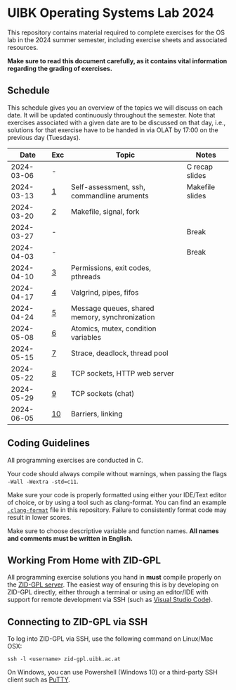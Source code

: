 # UIBK Operating Systems Lab 2024

This repository contains material required to complete exercises for the OS lab in the 2024 summer semester, including exercise sheets and associated resources.

**Make sure to read this document carefully, as it contains vital information regarding the grading of exercises.**

## Schedule

This schedule gives you an overview of the topics we will discuss on each date. It will be updated continuously throughout the semester.
Note that exercises associated with a given date are to be discussed on that day, i.e., solutions for that exercise have to be handed in via OLAT by 17:00 on the previous day (Tuesdays).

| Date       | Exc              | Topic                                                 | Notes               |
| ---------- | ---------------- | -------------------------------------                 | ------------------- |
| 2024-03-06 | -                |                                                       | C recap slides      |
| 2024-03-13 | [1](exercise01/) | Self-assessment, ssh, commandline aruments            | Makefile slides     |
| 2024-03-20 | [2](exercise02/) | Makefile, signal, fork                                |                     |
| 2024-03-27 | -                |                                                       | Break               |
| 2024-04-03 | -                |                                                       | Break               |
| 2024-04-10 | [3](exercise03/) | Permissions, exit codes, pthreads                     |                     |
| 2024-04-17 | [4](exercise04/) | Valgrind, pipes, fifos                                |                     |
| 2024-04-24 | [5](exercise05/) | Message queues, shared memory, synchronization        |                     |
| 2024-05-08 | [6](exercise06/) | Atomics, mutex, condition variables                   |                     |
| 2024-05-15 | [7](exercise07/) | Strace, deadlock, thread pool                         |                     |
| 2024-05-22 | [8](exercise08/) | TCP sockets, HTTP web server                          |                     |
| 2024-05-29 | [9](exercise09/) | TCP sockets (chat)                                    |                     |
| 2024-06-05 | [10](exercise10/)| Barriers, linking                                     |                     |

## Coding Guidelines

All programming exercises are conducted in C.

Your code should always compile without warnings, when passing the flags `-Wall -Wextra -std=c11`.

Make sure your code is properly formatted using either your IDE/Text editor of choice, or by using a tool such as clang-format.
You can find an example [`.clang-format`](.clang-format) file in this repository.
Failure to consistently format code may result in lower scores.

Make sure to choose descriptive variable and function names.
**All names and comments must be written in English.**

## Working From Home with ZID-GPL

All programming exercise solutions you hand in **must** compile properly on the [ZID-GPL server](https://www.uibk.ac.at/zid/systeme/linux/lpccs_4/benutzeranleitung_zid-gpl.html).
The easiest way of ensuring this is by developing on ZID-GPL directly, either through a terminal or using an editor/IDE with support for remote development via SSH (such as [Visual Studio Code](https://code.visualstudio.com/docs/remote/ssh)).

## Connecting to ZID-GPL via SSH

To log into ZID-GPL via SSH, use the following command on Linux/Mac OSX:

`ssh -l <username> zid-gpl.uibk.ac.at`

On Windows, you can use Powershell (Windows 10) or a third-party SSH client
such as [PuTTY](https://www.putty.org/).
